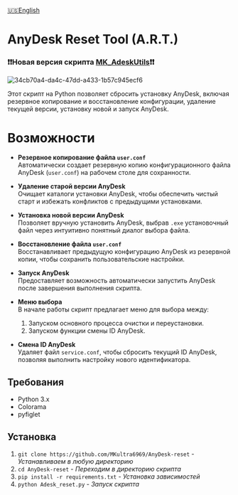 [🇺🇸English](https://github.com/MKultra6969/AnyDesk-reset/blob/main/README.md)

# AnyDesk Reset Tool (A.R.T.)
### ❗❗Новая версия скрипта [MK_AdeskUtils](https://github.com/Project-MKDELTA/MK_ADeskUtils)❗❗
![34cb70a4-da4c-47dd-a433-1b57c945ecf6](https://github.com/user-attachments/assets/3a4303d2-b9c5-4c97-800b-20f66326e62f)





Этот скрипт на Python позволяет сбросить установку AnyDesk, включая резервное копирование и восстановление конфигурации, удаление текущей версии, установку новой и запуск AnyDesk.

# Возможности

- **Резервное копирование файла `user.conf`**  
  Автоматически создает резервную копию конфигурационного файла AnyDesk (`user.conf`) на рабочем столе для сохранности.

- **Удаление старой версии AnyDesk**  
  Очищает каталоги установки AnyDesk, чтобы обеспечить чистый старт и избежать конфликтов с предыдущими установками.

- **Установка новой версии AnyDesk**  
  Позволяет вручную установить AnyDesk, выбрав `.exe` установочный файл через интуитивно понятный диалог выбора файла.

- **Восстановление файла `user.conf`**  
  Восстанавливает предыдущую конфигурацию AnyDesk из резервной копии, чтобы сохранить пользовательские настройки.

- **Запуск AnyDesk**  
  Предоставляет возможность автоматически запустить AnyDesk после завершения выполнения скрипта.

- **Меню выбора**  
  В начале работы скрипт предлагает меню для выбора между:
  1. Запуском основного процесса очистки и переустановки.
  2. Запуском функции смены ID AnyDesk.

- **Смена ID AnyDesk**  
  Удаляет файл `service.conf`, чтобы сбросить текущий ID AnyDesk, позволяя выполнить настройку нового идентификатора.


## Требования
- Python 3.x
- Colorama
- pyfiglet

## Установка

1. `git clone https://github.com/MKultra6969/AnyDesk-reset` - _Устанавливаем в любую директорию_
2. `cd AnyDesk-reset` - _Переходим в директорию скрипта_
3. `pip install -r requirements.txt` - _Установка зависимостей_
4. `python Adesk_reset.py` - _Запуск скрипта_ 

